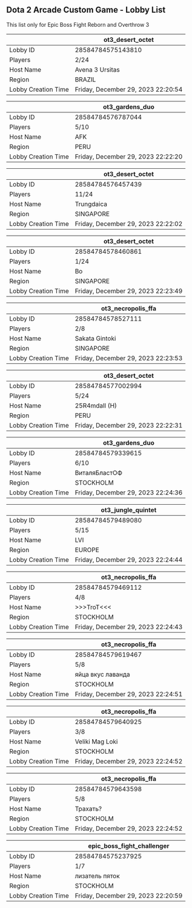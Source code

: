 ## Dota 2 Arcade Custom Game - Lobby List

This list only for Epic Boss Fight Reborn and Overthrow 3

|  | ot3_desert_octet |
| ------ | ------ |
| Lobby ID | 28584784575143810 |
| Players | 2/24 |
| Host Name | Avena 3 Ursitas |
| Region | BRAZIL |
| Lobby Creation Time | Friday, December 29, 2023 22:20:54 |


|  | ot3_gardens_duo |
| ------ | ------ |
| Lobby ID | 28584784576787044 |
| Players | 5/10 |
| Host Name | AFK |
| Region | PERU |
| Lobby Creation Time | Friday, December 29, 2023 22:22:20 |


|  | ot3_desert_octet |
| ------ | ------ |
| Lobby ID | 28584784576457439 |
| Players | 11/24 |
| Host Name | Trungdaica |
| Region | SINGAPORE |
| Lobby Creation Time | Friday, December 29, 2023 22:22:02 |


|  | ot3_desert_octet |
| ------ | ------ |
| Lobby ID | 28584784578460861 |
| Players | 1/24 |
| Host Name | Bo |
| Region | SINGAPORE |
| Lobby Creation Time | Friday, December 29, 2023 22:23:49 |


|  | ot3_necropolis_ffa |
| ------ | ------ |
| Lobby ID | 28584784578527111 |
| Players | 2/8 |
| Host Name | Sakata Gintoki |
| Region | SINGAPORE |
| Lobby Creation Time | Friday, December 29, 2023 22:23:53 |


|  | ot3_desert_octet |
| ------ | ------ |
| Lobby ID | 28584784577002994 |
| Players | 5/24 |
| Host Name | 25R4mdall (H) |
| Region | PERU |
| Lobby Creation Time | Friday, December 29, 2023 22:22:31 |


|  | ot3_gardens_duo |
| ------ | ------ |
| Lobby ID | 28584784579339615 |
| Players | 6/10 |
| Host Name | ВиталяБластОФ |
| Region | STOCKHOLM |
| Lobby Creation Time | Friday, December 29, 2023 22:24:36 |


|  | ot3_jungle_quintet |
| ------ | ------ |
| Lobby ID | 28584784579489080 |
| Players | 5/15 |
| Host Name | LVI |
| Region | EUROPE |
| Lobby Creation Time | Friday, December 29, 2023 22:24:44 |


|  | ot3_necropolis_ffa |
| ------ | ------ |
| Lobby ID | 28584784579469112 |
| Players | 4/8 |
| Host Name | >>>TroT<<< |
| Region | STOCKHOLM |
| Lobby Creation Time | Friday, December 29, 2023 22:24:43 |


|  | ot3_necropolis_ffa |
| ------ | ------ |
| Lobby ID | 28584784579619467 |
| Players | 5/8 |
| Host Name | яйца вкус лаванда |
| Region | STOCKHOLM |
| Lobby Creation Time | Friday, December 29, 2023 22:24:51 |


|  | ot3_necropolis_ffa |
| ------ | ------ |
| Lobby ID | 28584784579640925 |
| Players | 3/8 |
| Host Name | Veliki Mag Loki |
| Region | STOCKHOLM |
| Lobby Creation Time | Friday, December 29, 2023 22:24:52 |


|  | ot3_necropolis_ffa |
| ------ | ------ |
| Lobby ID | 28584784579643598 |
| Players | 5/8 |
| Host Name | Трахать? |
| Region | STOCKHOLM |
| Lobby Creation Time | Friday, December 29, 2023 22:24:52 |


|  | epic_boss_fight_challenger |
| ------ | ------ |
| Lobby ID | 28584784575237925 |
| Players | 1/7 |
| Host Name | лизатель пяток |
| Region | STOCKHOLM |
| Lobby Creation Time | Friday, December 29, 2023 22:20:59 |


